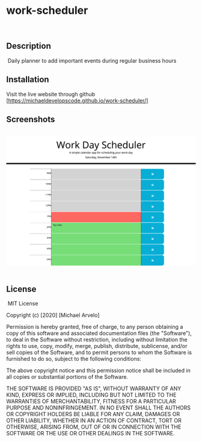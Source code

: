 # work-scheduler
​
## Description 
​
Daily planner to add important events during regular business hours​​
​
## Installation

​Visit the live website through github [https://michaeldevelopscode.github.io/work-scheduler/]
​
## Screenshots 
​ ![Webpage Screenshot](./assets/images/screenshot.png)
​
​
​
## License
​
MIT License

Copyright (c) [2020] [Michael Arvelo]

Permission is hereby granted, free of charge, to any person obtaining a copy
of this software and associated documentation files (the "Software"), to deal
in the Software without restriction, including without limitation the rights
to use, copy, modify, merge, publish, distribute, sublicense, and/or sell
copies of the Software, and to permit persons to whom the Software is
furnished to do so, subject to the following conditions:

The above copyright notice and this permission notice shall be included in all
copies or substantial portions of the Software.

THE SOFTWARE IS PROVIDED "AS IS", WITHOUT WARRANTY OF ANY KIND, EXPRESS OR
IMPLIED, INCLUDING BUT NOT LIMITED TO THE WARRANTIES OF MERCHANTABILITY,
FITNESS FOR A PARTICULAR PURPOSE AND NONINFRINGEMENT. IN NO EVENT SHALL THE
AUTHORS OR COPYRIGHT HOLDERS BE LIABLE FOR ANY CLAIM, DAMAGES OR OTHER
LIABILITY, WHETHER IN AN ACTION OF CONTRACT, TORT OR OTHERWISE, ARISING FROM,
OUT OF OR IN CONNECTION WITH THE SOFTWARE OR THE USE OR OTHER DEALINGS IN THE
SOFTWARE.